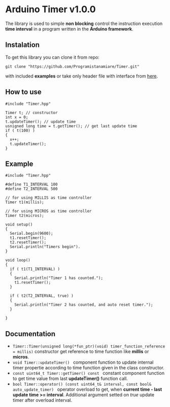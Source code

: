 # Arduino Timer v1.0.0

The library is used to simple **non blocking** control the instruction execution **time interval** in a program written in the **Arduino framework**.

## Instalation

To get this library you can clone it from repo:
``` 
git clone "https://github.com/Programistanamiare/Timer.git"
```
with included **examples** or take only header file with interface from <a href="https://github.com/Programistanamiare/Timer.git">here</a>.

## How to use
```
#include "Timer.hpp"

Timer t; // constructor
int x = 0;
t.updateTimer(); // update time
usnigned long time = t.getTimer(); // get last update time
if ( t(100) )
{
  x++;
  t.updateTimer();
}

```


## Example

```
#include "Timer.hpp"

#define T1_INTERVAL 100
#define T2_INTERVAL 500

// for using MILLIS as time controller
Timer t1(millis);

// for using MICROS as time controller
Timer t2(micros);

void setup()
{
  Serial.begin(9600);
  t1.resetTimer();
  t2.resetTimer();
  Serial.println("Timers begin").
}

void loop()
{
  if ( t1(T1_INTERVAL) )
  {
    Serial.println("Timer 1 has counted.");
    t1.resetTimer();
  }

  if ( t2(T2_INTERVAL, true) )
  {
    Serial.println("Timer 2 has counted, and auto reset timer.");
  }
  
}

```

## Documentation
* ```Timer::Timer(unsigned long(*fun_ptr)(void) timer_function_reference = millis)``` constructor get reference to time function like **millis** or **micros**.
* ```void Timer::updateTimer() ``` component function to update internal timer propertie according to time function given in the class constructor.
* ```const uint64_t Timer::getTimer() const ``` constant component function to get time value from last **updateTimer()** function call.
* ```bool Timer::operator() (const uint64_t& interval, const bool& auto_update_timer) ``` operator overload to get, when **current time - last update time >= interval**. Additional argument setted on <i>true</i> update timer after overload interval.

